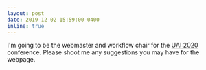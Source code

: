 ```yaml
---
layout: post
date: 2019-12-02 15:59:00-0400
inline: true
---
```


I'm going to be the webmaster and workflow chair for the [UAI 2020](http://auai.org/uai2020/) conference. Please shoot me any suggestions you may have for the webpage.
